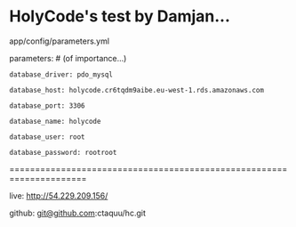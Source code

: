 HolyCode's test by Damjan...
======================================================================

app/config/parameters.yml 

parameters: # (of importance...)

    database_driver: pdo_mysql
    
    database_host: holycode.cr6tqdm9aibe.eu-west-1.rds.amazonaws.com
    
    database_port: 3306
    
    database_name: holycode
    
    database_user: root
    
    database_password: rootroot
    
=====================================================================    
    
live:   http://54.229.209.156/

github: git@github.com:ctaquu/hc.git